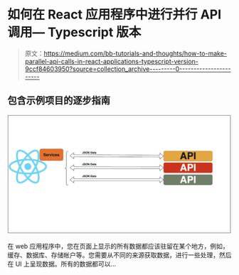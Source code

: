 # 如何在 React 应用程序中进行并行 API 调用— Typescript 版本

> 原文：<https://medium.com/bb-tutorials-and-thoughts/how-to-make-parallel-api-calls-in-react-applications-typescript-version-9ccf84603950?source=collection_archive---------0----------------------->

## 包含示例项目的逐步指南

![](img/cbabbb4445a408941cd40d3cee849973.png)

在 web 应用程序中，您在页面上显示的所有数据都应该驻留在某个地方，例如，缓存、数据库、存储帐户等。您需要从不同的来源获取数据，进行一些处理，然后在 UI 上呈现数据。所有的数据都可以…